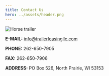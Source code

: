 ```yaml
---
title: Contact Us
hero: ../assets/header.png
---
```


<img class="floatRight" src="../assets/trailer-horse.jpg" alt="Horse trailer">


__E-MAIL:__ <a href="mailto:info@trailerleasingllc.com">info@trailerleasingllc.com</a>

__PHONE:__ 262-650-7905

__FAX:__ 262-650-7906

__ADDRESS:__ PO Box 526, North Prairie, WI 53153
